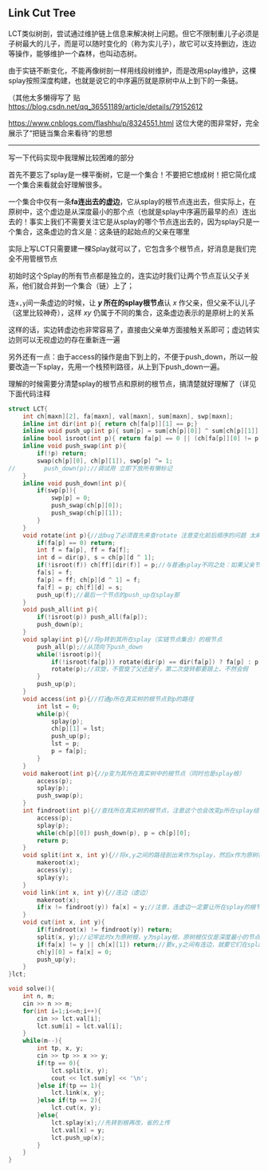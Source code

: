 ## Link Cut Tree



LCT类似树剖，尝试通过维护链上信息来解决树上问题。但它不限制重儿子必须是子树最大的儿子，而是可以随时变化的（称为实儿子），故它可以支持删边，连边等操作，能够维护一个森林，也叫动态树。

由于实链不断变化，不能再像树剖一样用线段树维护，而是改用splay维护，这棵splay按照深度构建，也就是说它的中序遍历就是原树中从上到下的一条链。

（其他太多懒得写了 贴 https://blog.csdn.net/qq_36551189/article/details/79152612

https://www.cnblogs.com/flashhu/p/8324551.html 这位大佬的图非常好，完全展示了“把链当集合来看待”的思想

------

写一下代码实现中我理解比较困难的部分

首先不要忘了splay是一棵平衡树，它是一个集合！不要把它想成树！把它简化成一个集合来看就会好理解很多。



一个集合中仅有一条**fa连出去的虚边**，它从splay的根节点连出去，但实际上，在原树中，这个虚边是从深度最小的那个点（也就是splay中序遍历最早的点）连出去的！事实上我们不需要关注它是从splay的哪个节点连出去的，因为splay只是一个集合，这条虚边的含义是：这条链的起始点的父亲在哪里



实际上写LCT只需要建一棵Splay就可以了，它包含多个根节点，好消息是我们完全不用管根节点

初始时这个Splay的所有节点都是独立的，连实边时我们让两个节点互认父子关系，他们就合并到一个集合（链）上了；

连`x,y`间一条虚边的时候，让 **$y$ 所在的splay根节点**认 $x$ 作父亲，但父亲不认儿子（这里比较神奇），这样 $xy$ 仍属于不同的集合，这条虚边表示的是原树上的关系

这样的话，实边转虚边也非常容易了，直接由父亲单方面接触关系即可；虚边转实边则可以无视虚边的存在重新连一遍



另外还有一点：由于access的操作是由下到上的，不便于push_down，所以一般要改造一下splay，先用一个栈预判路径，从上到下push_down一遍。



理解的时候需要分清楚splay的根节点和原树的根节点，搞清楚就好理解了（详见下面代码注释

```C++
struct LCT{
    int ch[maxn][2], fa[maxn], val[maxn], sum[maxn], swp[maxn];
    inline int dir(int p){ return ch[fa[p]][1] == p;}
    inline void push_up(int p){ sum[p] = sum[ch[p][0]] ^ sum[ch[p][1]] ^ val[p];}
    inline bool isroot(int p){ return fa[p] == 0 || (ch[fa[p]][0] != p && ch[fa[p]][1] != p);} //是否为splay的根（不是原树的根！）
    inline void push_swap(int p){
        if(!p) return;
        swap(ch[p][0], ch[p][1]), swp[p] ^= 1;
//        push_down(p);//调试用 立即下放所有懒标记
    }
    inline void push_down(int p){
        if(swp[p]){
            swp[p] = 0;
            push_swap(ch[p][0]);
            push_swap(ch[p][1]);
        }
    }
    void rotate(int p){//出bug了必须首先来查rotate 注意变化前后顺序的问题 太麻了
        if(fa[p] == 0) return;
        int f = fa[p], ff = fa[f];
        int d = dir(p), s = ch[p][d ^ 1];
        if(!isroot(f)) ch[ff][dir(f)] = p;//与普通splay不同之处：如果父亲节点已经是根节点，一定不能让ff认儿子
        fa[s] = f;
        fa[p] = ff; ch[p][d ^ 1] = f;
        fa[f] = p; ch[f][d] = s;
        push_up(f);//最后一个节点的push_up在splay那
    }
    void push_all(int p){
        if(!isroot(p)) push_all(fa[p]);
        push_down(p);
    }
    void splay(int p){//将p转到其所在splay（实链节点集合）的根节点
        push_all(p);//从顶向下push_down
        while(!isroot(p)){
            if(!isroot(fa[p])) rotate(dir(p) == dir(fa[p]) ? fa[p] : p);
            rotate(p);//双旋，不管旋了父还是子，第二次旋转都要跟上，不然会假
        }
        push_up(p);
    }
    void access(int p){//打通p所在真实树的根节点到p的路径
        int lst = 0;
        while(p){
            splay(p);
            ch[p][1] = lst;
            push_up(p);
            lst = p;
            p = fa[p];
        }
    }
    void makeroot(int p){//p变为其所在真实树中的根节点（同时也是splay根）
        access(p);
        splay(p);
        push_swap(p);
    }
    int findroot(int p){//查找所在真实树的根节点，注意这个也会改变p所在splay结构
        access(p);
        splay(p);
        while(ch[p][0]) push_down(p), p = ch[p][0];
        return p;
    }
    void split(int x, int y){//将x,y之间的路径剖出来作为splay，然后x作为原树根，y作为splay根
        makeroot(x);
        access(y);
        splay(y);
    }
    void link(int x, int y){//连边（虚边）
        makeroot(x);
        if(x != findroot(y)) fa[x] = y;//注意，连虚边一定要让所在splay的根节点的fa连出去，这里x已经是splay根节点了而y不一定
    }
    void cut(int x, int y){
        if(findroot(x) != findroot(y)) return;
        split(x, y);//记牢此时x为原树根，y为splay根，原树根仅仅是深度最小的节点，完全可以有fa
        if(fa[x] != y || ch[x][1]) return;//要x,y之间有连边，就要它们在splay的中序遍历上相邻
        ch[y][0] = fa[x] = 0;
        push_up(y);
    }
}lct;

void solve(){
    int n, m;
    cin >> n >> m;
    for(int i=1;i<=n;i++){
        cin >> lct.val[i];
        lct.sum[i] = lct.val[i];
    }
    while(m--){
        int tp, x, y;
        cin >> tp >> x >> y;
        if(tp == 0){
            lct.split(x, y);
            cout << lct.sum[y] << '\n';
        }else if(tp == 1){
            lct.link(x, y);
        }else if(tp == 2){
            lct.cut(x, y);
        }else{
            lct.splay(x);//先转到根再改，省的上传
            lct.val[x] = y;
            lct.push_up(x);
        }
    }
}
```





